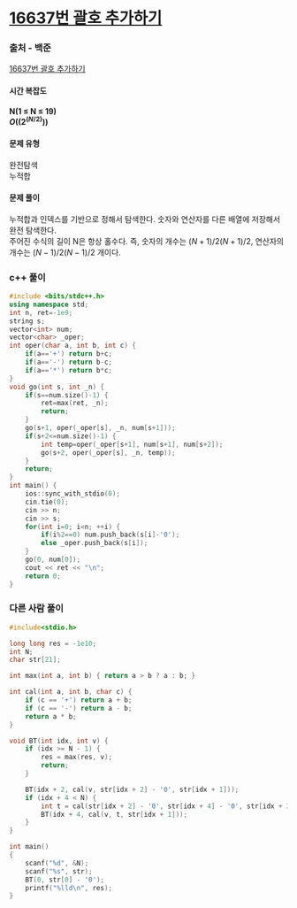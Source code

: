 # [16637번 괄호 추가하기](https://www.acmicpc.net/problem/16637)

### 출처 - 백준
[16637번 괄호 추가하기](https://www.acmicpc.net/problem/16637)

#### 시간 복잡도
**N(1 ≤ N ≤ 19)**  
**$`O((2^(N/2)))`$**

#### 문제 유형
완전탐색  
누적합

#### 문제 풀이
누적합과 인덱스를 기반으로 정해서 탐색한다. 숫자와 연산자를 다른 배열에 저장해서 완전 탐색한다.  
주어진 수식의 길이 N은 항상 홀수다. 즉, 숫자의 개수는 $`(N+1)/2(N+1)/2`$, 연산자의 개수는 $`(N−1)/2(N−1)/2`$ 개이다.

### c++ 풀이
```c++
#include <bits/stdc++.h>
using namespace std;
int n, ret=-1e9;
string s;
vector<int> num;
vector<char> _oper;
int oper(char a, int b, int c) {
    if(a=='+') return b+c;
    if(a=='-') return b-c;
    if(a=='*') return b*c;
}
void go(int s, int _n) {
    if(s==num.size()-1) {
        ret=max(ret, _n);
        return;
    }
    go(s+1, oper(_oper[s], _n, num[s+1]));
    if(s+2<=num.size()-1) {
        int temp=oper(_oper[s+1], num[s+1], num[s+2]);
        go(s+2, oper(_oper[s], _n, temp));
    }
    return;
}
int main() {
    ios::sync_with_stdio(0);
    cin.tie(0);
    cin >> n;
    cin >> s;
    for(int i=0; i<n; ++i) {
        if(i%2==0) num.push_back(s[i]-'0');
        else _oper.push_back(s[i]);
    }
    go(0, num[0]);
    cout << ret << "\n";
    return 0;
}
```

### 다른 사람 풀이
```c++
#include<stdio.h>

long long res = -1e10;
int N;
char str[21];

int max(int a, int b) { return a > b ? a : b; }

int cal(int a, int b, char c) {
    if (c == '+') return a + b;
    if (c == '-') return a - b;
    return a * b;
}

void BT(int idx, int v) {
    if (idx >= N - 1) {
        res = max(res, v);
        return;
    }

    BT(idx + 2, cal(v, str[idx + 2] - '0', str[idx + 1]));
    if (idx + 4 < N) {
        int t = cal(str[idx + 2] - '0', str[idx + 4] - '0', str[idx + 3]);
        BT(idx + 4, cal(v, t, str[idx + 1]));
    }
}

int main()
{
    scanf("%d", &N);
    scanf("%s", str);
    BT(0, str[0] - '0');
    printf("%lld\n", res);
}
```